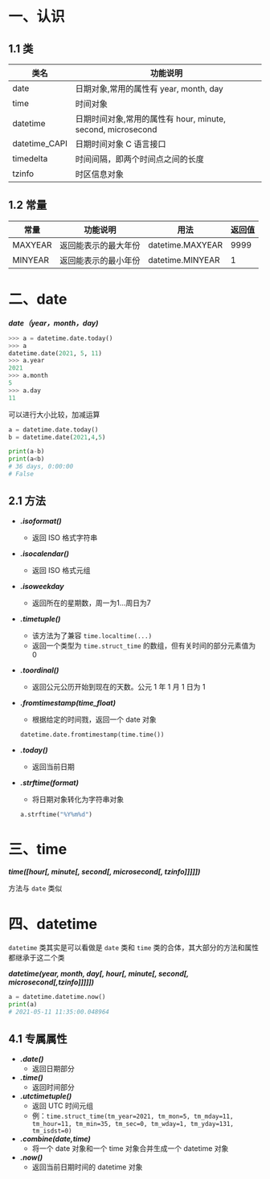 # 一、认识

## 1.1 类

| 类名          | 功能说明                                                    |
| ------------- | ----------------------------------------------------------- |
| date          | 日期对象,常用的属性有 year, month, day                      |
| time          | 时间对象                                                    |
| datetime      | 日期时间对象,常用的属性有 hour, minute, second, microsecond |
| datetime_CAPI | 日期时间对象 C 语言接口                                     |
| timedelta     | 时间间隔，即两个时间点之间的长度                            |
| tzinfo        | 时区信息对象                                                |

## 1.2 常量

| 常量    | 功能说明             | 用法             | 返回值 |
| ------- | -------------------- | ---------------- | ------ |
| MAXYEAR | 返回能表示的最大年份 | datetime.MAXYEAR | 9999   |
| MINYEAR | 返回能表示的最小年份 | datetime.MINYEAR | 1      |

# 二、date

***date（year，month，day)***

```python
>>> a = datetime.date.today()
>>> a
datetime.date(2021, 5, 11)
>>> a.year
2021
>>> a.month
5
>>> a.day
11 
```

可以进行大小比较，加减运算

```python
a = datetime.date.today()
b = datetime.date(2021,4,5)

print(a-b)
print(a<b)
# 36 days, 0:00:00
# False
```

## 2.1 方法

- ***.isoformat()***
    - 返回 ISO 格式字符串

- ***.isocalendar()***
    - 返回 ISO 格式元组
    
- ***.isoweekday***
    - 返回所在的星期数，周一为1…周日为7
    
- ***.timetuple()***
    - 该方法为了兼容 `time.localtime(...)`
    - 返回一个类型为 `time.struct_time` 的数组，但有关时间的部分元素值为 0
    
- ***.toordinal()***
    - 返回公元公历开始到现在的天数。公元 1 年 1 月 1 日为 1

- ***.fromtimestamp(time_float)***

    - 根据给定的时间戮，返回一个 date 对象

    ```python
    datetime.date.fromtimestamp(time.time())
    ```

- ***.today()***

    - 返回当前日期

- ***.strftime(format)***

    - 将日期对象转化为字符串对象

    ```python
    a.strftime("%Y%m%d")
    ```

# 三、time

***time([hour[, minute[, second[, microsecond[, tzinfo]]]]])***

方法与 `date` 类似

# 四、datetime

`datetime` 类其实是可以看做是 `date` 类和 `time` 类的合体，其大部分的方法和属性都继承于这二个类

***datetime(year, month, day[, hour[, minute[, second[, microsecond[,tzinfo]]]]])***

```python
a = datetime.datetime.now()
print(a)
# 2021-05-11 11:35:00.048964
```

## 4.1 专属属性

- ***.date()***
    - 返回日期部分
- ***.time()***
    - 返回时间部分
- ***.utctimetuple()***
    - 返回 UTC 时间元组
    - 例：`time.struct_time(tm_year=2021, tm_mon=5, tm_mday=11, tm_hour=11, tm_min=35, tm_sec=0, tm_wday=1, tm_yday=131, tm_isdst=0)`
- ***.combine(date,time)***
    - 将一个 date 对象和一个 time 对象合并生成一个 datetime 对象
- ***.now()***
    - 返回当前日期时间的 datetime 对象